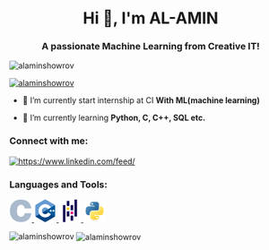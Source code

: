 <h1 align="center">Hi 👋, I'm AL-AMIN</h1>
<h3 align="center">A passionate Machine Learning from Creative IT!</h3>

<p align="left"> <img src="https://komarev.com/ghpvc/?username=alaminshowrov&label=Profile%20views&color=0e75b6&style=flat" alt="alaminshowrov" /> </p>

<p align="left"> <a href="https://github.com/ryo-ma/github-profile-trophy"><img src="https://github-profile-trophy.vercel.app/?username=alaminshowrov" alt="alaminshowrov" /></a> </p>

- 🔭 I’m currently start internship at CI **With ML(machine learning)**

- 🌱 I’m currently learning **Python, C, C++, SQL etc.**


<h3 align="left">Connect with me:</h3>
<p align="left">
<a href="https://linkedin.com/in/https://www.linkedin.com/feed/" target="blank"><img align="center" src="https://raw.githubusercontent.com/rahuldkjain/github-profile-readme-generator/master/src/images/icons/Social/linked-in-alt.svg" alt="https://www.linkedin.com/feed/" height="30" width="40" /></a>
</p>

<h3 align="left">Languages and Tools:</h3>
<p align="left"> <a href="https://www.cprogramming.com/" target="_blank" rel="noreferrer"> <img src="https://raw.githubusercontent.com/devicons/devicon/master/icons/c/c-original.svg" alt="c" width="40" height="40"/> </a> <a href="https://www.w3schools.com/cpp/" target="_blank" rel="noreferrer"> <img src="https://raw.githubusercontent.com/devicons/devicon/master/icons/cplusplus/cplusplus-original.svg" alt="cplusplus" width="40" height="40"/> </a> <a href="https://pandas.pydata.org/" target="_blank" rel="noreferrer"> <img src="https://raw.githubusercontent.com/devicons/devicon/2ae2a900d2f041da66e950e4d48052658d850630/icons/pandas/pandas-original.svg" alt="pandas" width="40" height="40"/> </a> <a href="https://www.python.org" target="_blank" rel="noreferrer"> <img src="https://raw.githubusercontent.com/devicons/devicon/master/icons/python/python-original.svg" alt="python" width="40" height="40"/> </a> </p>

<p><img align="left" src="https://github-readme-stats.vercel.app/api/top-langs?username=alaminshowrov&show_icons=true&locale=en&layout=compact" alt="alaminshowrov" /></p>

<p>&nbsp;<img align="center" src="https://github-readme-stats.vercel.app/api?username=alaminshowrov&show_icons=true&locale=en" alt="alaminshowrov" /></p>


